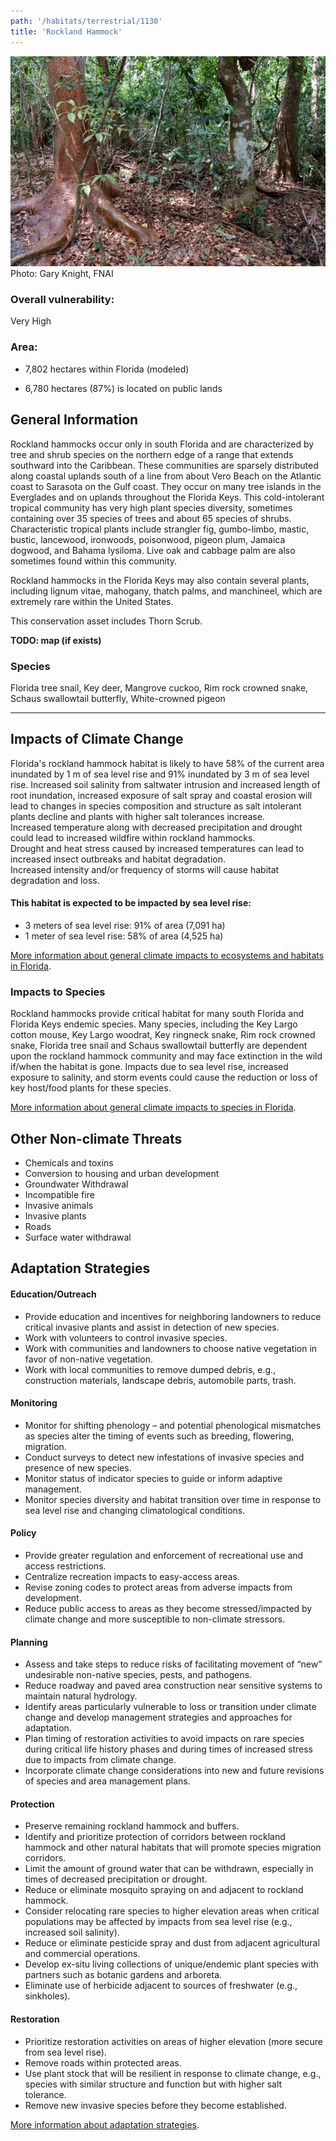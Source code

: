 ```yaml
---
path: '/habitats/terrestrial/1130'
title: 'Rockland Hammock'
---
```


<content-header icon="hardwood_forested_uplands" title="Rockland Hammock" subtitle="within Hardwood Forested Uplands"></content-header>

<div id="TopSection">

<div class="header-photo"><img src="1130.jpg" alt="Photo for Rockland Hammock"/>
<figcaption>Photo: Gary Knight, FNAI</figcaption></div>

<div>

### Overall vulnerability:

<div class="vulnerability vulnerability-extreme">Very High</div>

### Area:

-   7,802 hectares within Florida (modeled)

-   6,780 hectares (87%) is located on public lands



</div>
</div>

## General Information

Rockland hammocks occur only in south Florida and are characterized by tree and shrub species on the northern edge of a range that extends southward into the Caribbean. These communities are sparsely distributed along coastal uplands south of a line from about Vero Beach on the Atlantic coast to Sarasota on the Gulf coast. They occur on many tree islands in the Everglades and on uplands throughout the Florida Keys. This cold-intolerant tropical community has very high plant species diversity, sometimes containing over 35 species of trees and about 65 species of shrubs. Characteristic tropical plants include strangler fig, gumbo-limbo, mastic, bustic, lancewood, ironwoods, poisonwood, pigeon plum, Jamaica dogwood, and Bahama lysiloma. Live oak and cabbage palm are also sometimes found within this community. 

Rockland hammocks in the Florida Keys may also contain several plants, including lignum vitae, mahogany, thatch palms, and manchineel, which are extremely rare within the United States.

This conservation asset includes Thorn Scrub.

**TODO: map (if exists)**

### Species

Florida tree snail, Key deer, Mangrove cuckoo, Rim rock crowned snake, Schaus swallowtail butterfly, White-crowned pigeon

<hr />

## Impacts of Climate Change

Florida's rockland hammock habitat is likely to have 58% of the current area inundated by 1 m of sea level rise and 91% inundated by 3 m of sea level rise.  Increased soil salinity from saltwater intrusion and increased length of root inundation, increased exposure of salt spray and coastal erosion will lead to changes in species composition and structure as salt intolerant plants decline and plants with higher salt tolerances increase.  <br />Increased temperature along with decreased precipitation and drought could lead to increased wildfire within rockland hammocks.  <br />Drought and heat stress caused by increased temperatures can lead to increased insect outbreaks and habitat degradation.  <br />Increased intensity and/or frequency of storms will cause habitat degradation and loss.


#### This habitat is expected to be impacted by sea level rise:

- 3 meters of sea level rise: 91% of area (7,091 ha)
- 1 meter of sea level rise: 58% of area (4,525 ha)
    

[More information about general climate impacts to ecosystems and habitats in Florida](/impacts/habitats).

### Impacts to Species

Rockland hammocks provide critical habitat for many south Florida and Florida Keys endemic species.  Many species, including the Key Largo cotton mouse, Key Largo woodrat, Key ringneck snake, Rim rock crowned snake, Florida tree snail and Schaus swallowtail butterfly are dependent upon the rockland hammock community and may face extinction in the wild if/when the habitat is gone.  Impacts due to sea level rise, increased exposure to salinity, and storm events could cause the reduction or loss of key host/food plants for these species.

[More information about general climate impacts to species in Florida](/impacts/species).

## Other Non-climate Threats

-	Chemicals and toxins
-	Conversion to housing and urban development
-	Groundwater Withdrawal
-	Incompatible fire
-	Invasive animals
-	Invasive plants
-	Roads
-	Surface water withdrawal


## Adaptation Strategies

#### Education/Outreach

- Provide education and incentives for neighboring landowners to reduce critical invasive plants and assist in detection of new species.
- Work with volunteers to control invasive species.
- Work with communities and landowners to choose native vegetation in favor of non-native vegetation.
- Work with local communities to remove dumped debris, e.g., construction materials, landscape debris, automobile parts, trash.


#### Monitoring

- Monitor for shifting phenology – and potential phenological mismatches as species alter the timing of events such as breeding, flowering, migration.
- Conduct surveys to detect new infestations of invasive species and presence of new species.
- Monitor status of indicator species to guide or inform adaptive management.
- Monitor species diversity and habitat transition over time in response to sea level rise and changing climatological conditions.


#### Policy

- Provide greater regulation and enforcement of recreational use and access restrictions.
- Centralize recreation impacts to easy-access areas.
- Revise zoning codes to protect areas from adverse impacts from development.
- Reduce public access to areas as they become stressed/impacted by climate change and more susceptible to non-climate stressors.


#### Planning

- Assess and take steps to reduce risks of facilitating movement of “new” undesirable non-native species, pests, and pathogens.
- Reduce roadway and paved area construction near sensitive systems to maintain natural hydrology.
- Identify areas particularly vulnerable to loss or transition under climate change and develop management strategies and approaches for adaptation.
- Plan timing of restoration activities to avoid impacts on rare species during critical life history phases and during times of increased stress due to impacts from climate change.
- Incorporate climate change considerations into new and future revisions of species and area management plans.


#### Protection

- Preserve remaining rockland hammock and buffers.
- Identify and prioritize protection of corridors between rockland hammock and other natural habitats that will promote species migration corridors.
- Limit the amount of ground water that can be withdrawn, especially in times of decreased precipitation or drought.
- Reduce or eliminate mosquito spraying on and adjacent to rockland hammock.
- Consider relocating rare species to higher elevation areas when critical populations may be affected by impacts from sea level rise (e.g., increased soil salinity).
- Reduce or eliminate pesticide spray and dust from adjacent agricultural and commercial operations.
- Develop ex-situ living collections of unique/endemic plant species with partners such as botanic gardens and arboreta.
- Eliminate use of herbicide adjacent to sources of freshwater (e.g., sinkholes).


#### Restoration

- Prioritize restoration activities on areas of higher elevation (more secure from sea level rise).
- Remove roads within protected areas.
- Use plant stock that will be resilient in response to climate change, e.g., species with similar structure and function but with higher salt tolerance.
- Remove new invasive species before they become established.




[More information about adaptation strategies](/strategies).


